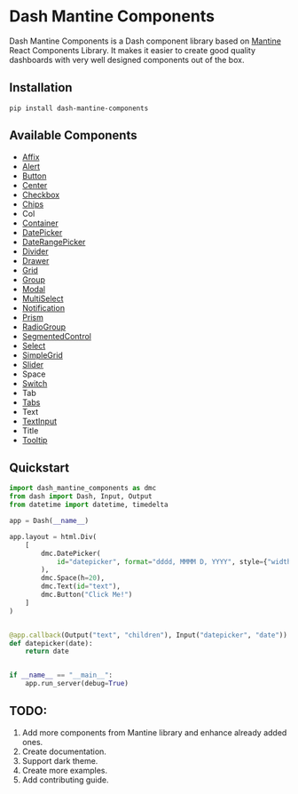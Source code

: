 # Dash Mantine Components

Dash Mantine Components is a Dash component library based on [Mantine](https://mantine.dev/) React Components Library. It makes it easier to create good quality dashboards with very well designed components out of the box.

## Installation

```
pip install dash-mantine-components
```

## Available Components

-   [Affix](examples/affix.py)
-   [Alert](examples/alert.py)
-   [Button](examples/button.py)
-   [Center](examples/center.py)
-   [Checkbox](examples/checkbox.py)
-   [Chips](examples/ships.py)
-   Col
-   [Container](examples/container.py)
-   [DatePicker](examples/datepicker.py)
-   [DateRangePicker](examples/datepicker.py)
-   [Divider](examples/divider.py)
-   [Drawer](examples/drawer.py)
-   [Grid](examples/grid.py)
-   [Group](examples/group.py)
-   [Modal](examples/modal.py)
-   [MultiSelect](examples/multiselect.py)
-   [Notification](examples/notification.py)
-   [Prism](examples/prism.py)
-   [RadioGroup](examples/radiogroup.py)
-   [SegmentedControl](examples/segmentedcontrol.py)
-   [Select](examples/select.py)
-   [SimpleGrid](examples/simplegrid.py)
-   [Slider](examples/slider.py)
-   Space
-   [Switch](examples/switch.py)
-   Tab
-   [Tabs](examples/tabs.py)
-   Text
-   [TextInput](examples/textinput.py)
-   Title
-   [Tooltip](examples/tooltip.py)

## Quickstart

```python
import dash_mantine_components as dmc
from dash import Dash, Input, Output
from datetime import datetime, timedelta

app = Dash(__name__)

app.layout = html.Div(
    [
        dmc.DatePicker(
            id="datepicker", format="dddd, MMMM D, YYYY", style={"width": "250px"}
        ),
        dmc.Space(h=20),
        dmc.Text(id="text"),
        dmc.Button("Click Me!")
    ]
)


@app.callback(Output("text", "children"), Input("datepicker", "date"))
def datepicker(date):
    return date


if __name__ == "__main__":
    app.run_server(debug=True)
```

## TODO:

1. Add more components from Mantine library and enhance already added ones.
2. Create documentation.
3. Support dark theme.
4. Create more examples.
5. Add contributing guide.
